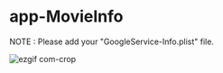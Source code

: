 # app-MovieInfo


NOTE : Please add your "GoogleService-Info.plist" file.

![ezgif com-crop](https://user-images.githubusercontent.com/16745006/40240544-612feee2-5ad6-11e8-99d1-6d6e5cb6e9a9.gif)
